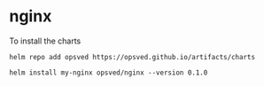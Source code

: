 # nginx

To install the charts
```
helm repo add opsved https://opsved.github.io/artifacts/charts

helm install my-nginx opsved/nginx --version 0.1.0
```

